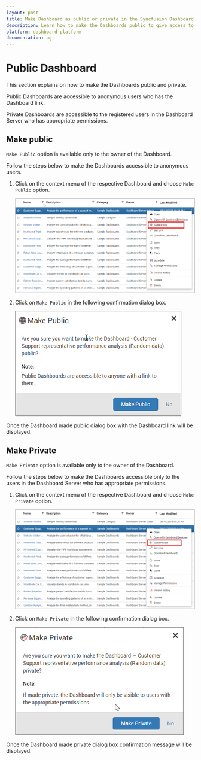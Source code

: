 ```yaml
---
layout: post
title: Make Dashboard as public or private in the Syncfusion Dashboard Server
description: Learn how to make the Dashboards public to give access to anonymous users and make the Dashboards private to give access only to registered users in the Dashboard Server.
platform: dashboard-platform
documentation: ug
---
```


# Public Dashboard

This section explains on how to make the Dashboards public and private. 

Public Dashboards are accessible to anonymous users who has the Dashboard link.

Private Dashboards are accessible to the registered users in the Dashboard Server who has appropriate permissions.

## Make public

`Make Public` option is available only to the owner of the Dashboard.

Follow the steps below to make the Dashboards accessible to anonymous users.

1. Click on the context menu of the respective Dashboard and choose `Make Public` option.

    ![Make public menu](images/make-public-menu.png)

2. Click on `Make Public` in the following confirmation dialog box.

    ![Make public Dialog](images/make-public-dialog.png)

Once the Dashboard made public dialog box with the Dashboard link will be displayed. 

## Make Private

`Make Private` option is available only to the owner of the Dashboard.

Follow the steps below to make the Dashboards accessible only to the users in the Dashboard Server who has appropriate permissions.

1. Click on the context menu of the respective Dashboard and choose `Make Private` option.

    ![Make Private menu](images/make-private-menu.png)

2. Click on `Make Private` in the following confirmation dialog box.

    ![Make Private dialog](images/make-private-dialog.png)

Once the Dashboard made private dialog box confirmation message will be displayed.